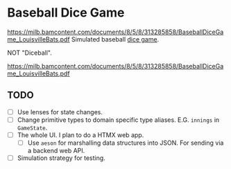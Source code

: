 # Baseball Dice Game

https://milb.bamcontent.com/documents/8/5/8/313285858/BaseballDiceGame_LouisvilleBats.pdf
Simulated baseball [dice game](https://milb.bamcontent.com/documents/8/5/8/313285858/BaseballDiceGame_LouisvilleBats.pdf).

NOT "Diceball".

https://milb.bamcontent.com/documents/8/5/8/313285858/BaseballDiceGame_LouisvilleBats.pdf

## TODO
- [ ] Use lenses for state changes.
- [ ] Change primitive types to domain specific type aliases. E.G. `innings` in
`GameState`.
- [ ] The whole UI. I plan to do a HTMX web app.
  - [ ] Use `aeson` for marshalling data structures into JSON. For sending via a
    backend web API.
- [ ] Simulation strategy for testing.
